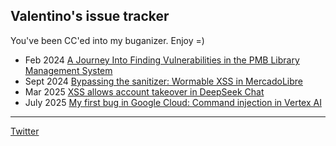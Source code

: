 ## Valentino's issue tracker

You've been CC'ed into my buganizer. Enjoy =)

- Feb 2024 [A Journey Into Finding Vulnerabilities in the PMB Library Management System](https://buganizer.cc/pmb)
- Sept 2024 [Bypassing the sanitizer: Wormable XSS in MercadoLibre](https://buganizer.cc/chatxss)
- Mar 2025 [XSS allows account takeover in DeepSeek Chat](https://buganizer.cc/deepseek_xss)
- July 2025 [My first bug in Google Cloud: Command injection in Vertex AI](https://buganizer.cc/bug_vertex_ai)

---

[Twitter](https://x.com/valent1nee)
